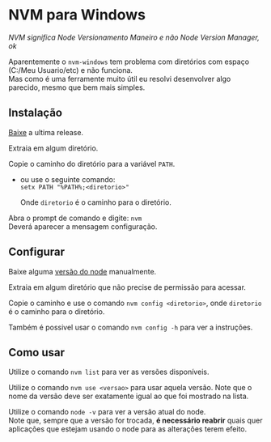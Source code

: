 # NVM para Windows

_NVM significa Node Versionamento Maneiro e não Node Version Manager, ok_

Aparentemente o `nvm-windows` tem problema com diretórios com espaço (C:/Meu Usuario/etc) e não funciona.  
Mas como é uma ferramente muito útil eu resolvi desenvolver algo parecido, mesmo que bem mais simples.  

## Instalação
[Baixe](https://github.com/Tiagocf2/nvm--node-versionamento-maneiro/archive/refs/tags/nvm-v0.1.zip) a ultima release.  

Extraia em algum diretório.  

Copie o caminho do diretório para a variável `PATH`.  
  - ou use o seguinte comando:   
    `setx PATH "%PATH%;<diretorio>"` 
    
    Onde `diretorio` é o caminho para o diretório.  

Abra o prompt de comando e digite: `nvm`  
Deverá aparecer a mensagem configuração.

## Configurar
Baixe alguma [versão do node](https://nodejs.org/en/download/releases/) manualmente.  

Extraia em algum diretório que não precise de permissão para acessar.  

Copie o caminho e use o comando `nvm config <diretorio>`, onde `diretorio` é o caminho para o diretório.  

Também é possivel usar o comando `nvm config -h` para ver a instruções.

## Como usar
Utilize o comando `nvm list` para ver as versões disponíveis.  

Utilize o comando `nvm use <versao>` para usar aquela versão. Note que o nome da versão deve ser exatamente igual ao que foi mostrado na lista.

Utilize o comando `node -v` para ver a versão atual do node.  
Note que, sempre que a versão for trocada, **é necessário reabrir** quais quer aplicações que estejam usando o node para as alterações terem efeito. 

